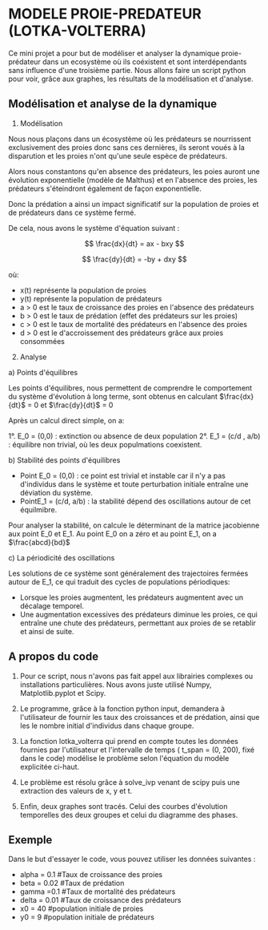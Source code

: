 
# MODELE PROIE-PREDATEUR (LOTKA-VOLTERRA)

Ce mini projet a pour but de modéliser et analyser la dynamique proie-prédateur dans un ecosystème où ils coéxistent et sont interdépendants sans influence d'une troisième partie. Nous allons faire un script python pour voir, grâce aux graphes, les résultats de la modélisation et d'analyse.  


## Modélisation et analyse de la dynamique

1. Modélisation 

Nous nous plaçons dans un écosystème où les prédateurs se nourrissent exclusivement des proies donc sans ces dernières, ils seront voués à la disparution et les proies n'ont qu'une seule espèce de prédateurs. 

Alors nous constantons qu'en absence des prédateurs, les poies auront une évolution exponentielle (modèle de Malthus) et en l'absence des proies, les prédateurs s'éteindront également de façon exponentielle. 

Donc la prédation a ainsi un impact significatif sur la population de proies et de prédateurs dans ce système fermé. 

De cela, nous avons le système d'équation suivant :

$$
\frac{dx}{dt} = ax - bxy
$$

$$
\frac{dy}{dt} = -by + dxy
$$

où: 
* x(t) représente la population de proies
* y(t) représente la population de prédateurs
* a > 0 est le taux de croissance des proies en l'absence des prédateurs
* b > 0 est le taux de prédation (effet des prédateurs sur les proies)
* c > 0 est le taux de mortalité des prédateurs en l'absence des proies
* d > 0 est le d'accroissement des prédateurs grâce aux proies consommées


2. Analyse

a) Points d'équilibres

Les points d'équilibres, nous permettent de comprendre le comportement du système d'évolution à long terme, sont obtenus en calculant $\frac{dx}{dt}$ = 0 et  $\frac{dy}{dt}$ = 0

Après un calcul direct simple, on a: 

1°. E_0 = (0,0) : extinction ou absence de deux population 
2°. E_1 = (c/d , a/b) : équilibre non trivial, où les deux populmations coexistent. 

b) Stabilité des points d'équilibres

* Point E_0 = (0,0) : ce point est trivial et instable car il n'y a pas d'individus dans le système et toute perturbation initiale entraîne une déviation du système. 
* PointE_1 = (c/d, a/b) : la stabilité dépend des oscillations autour de cet équilmibre. 

Pour analyser la stabilité, on calcule le déterminant de la matrice jacobienne aux point E_0 et E_1. 
Au point E_0 on a zéro et au point E_1, on a $\frac{abcd}{bd}$

c) La périodicité des oscillations

Les solutions de ce système sont généralement des trajectoires fermées autour de E_1, ce qui traduit des cycles de populations périodiques:

* Lorsque les proies augmentent, les prédateurs augmentent avec un décalage temporel.
* Une augmentation excessives des prédateurs diminue les proies, ce qui entraîne une chute des prédateurs, permettant aux proies de se retablir et ainsi de suite. 




## A propos du code

1. Pour ce script, nous n'avons pas fait appel aux librairies complexes ou installations particulières. Nous avons juste utilisé Numpy, Matplotlib.pyplot et Scipy. 

2. Le programme, grâce à la fonction python input, demandera à l'utilisateur de fournir les taux des croissances et de prédation, ainsi que les le nombre initial d'individus dans chaque groupe.

3. La fonction lotka_volterra qui prend en compte toutes les données fournies par l'utilisateur et l'intervalle de temps ( t_span = (0, 200), fixé dans le code) modélise le problème selon l'équation du modèle explicitée ci-haut. 

4. Le problème est résolu grâce à solve_ivp venant de scipy puis une extraction des valeurs de x, y et t.

5. Enfin, deux graphes sont tracés. Celui des courbes d'évolution temporelles des deux groupes et celui du diagramme des phases. 


## Exemple

Dans le but d'essayer le code, vous pouvez utiliser les données suivantes : 
* alpha = 0.1  #Taux de croissance des proies
* beta = 0.02  #Taux de prédation
* gamma =0.1  #Taux de mortalité des prédateurs
* delta = 0.01  #Taux de croissance des prédateurs
* x0 = 40  #population initiale de proies
* y0 = 9  #population initiale de prédateurs
